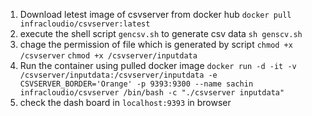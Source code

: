 1. Download letest image of csvserver from docker hub 
    `docker pull infracloudio/csvserver:latest`
2. execute the shell script `gencsv.sh` to generate csv data 
   `sh genscv.sh`
4. chage the permission of file which is generated by script 
    `chmod +x /csvserver`
    `chmod +x /csvserver/inputdata`
3. Run the container using pulled docker image 
    `docker run -d -it -v /csvserver/inputdata:/csvserver/inputdata -e CSVSERVER_BORDER='Orange' -p 9393:9300 --name sachin infracloudio/csvserver /bin/bash -c "./csvserver inputdata"`
4. check the dash board in  `localhost:9393` in browser 
